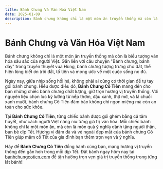 ```yaml
---
title: Bánh Chưng Và Văn Hoá Việt Nam
date: 2025-01-09
description: Bánh chưng không chỉ là một món ăn truyền thống mà còn là biểu tượng văn hóa sâu sắc, đại diện cho tinh hoa văn hóa Việt Nam. Bánh Chưng Cô Tiên mang hương vị truyền thống đến mâm cỗ Tết của bạn.
---
```


# Bánh Chưng và Văn Hóa Việt Nam

Bánh chưng không chỉ là một món ăn truyền thống mà còn là biểu tượng văn hóa sâu sắc của người Việt. Gắn liền với câu chuyện "Bánh chưng, bánh dày" trong truyền thuyết vua Hùng, bánh chưng tượng trưng cho đất, thể hiện lòng biết ơn trời đất, tổ tiên và mong ước về một cuộc sống no đủ.

Ngày nay, giữa nhịp sống hối hả, không phải ai cũng có thời gian để tự tay gói bánh chưng. Hiểu được điều đó, **Bánh Chưng Cô Tiên** mang đến cho bạn những chiếc bánh chưng chất lượng, giữ trọn hương vị truyền thống. Với nguyên liệu chọn lọc kỹ lưỡng từ nếp thơm, đậu xanh, thịt mỡ, và lá chuối xanh mướt, bánh chưng Cô Tiên đảm bảo không chỉ ngon miệng mà còn an toàn cho sức khỏe.

Tại **Bánh Chưng Cô Tiên**, từng chiếc bánh được gói ghém bằng cả tâm huyết, như cách người Việt nâng niu từng giá trị văn hóa. Mỗi chiếc bánh không chỉ là một món ăn, mà còn là món quà ý nghĩa dành tặng người thân, bạn bè dịp Tết. Hương vị đậm đà và vẻ ngoài đẹp mắt của bánh chưng Cô Tiên giúp mâm cỗ Tết của gia đình bạn thêm trọn vẹn và ý nghĩa.

Hãy để **Bánh Chưng Cô Tiên** đồng hành cùng bạn, mang hương vị truyền thống đến gần hơn trong mỗi dịp Tết. Đặt bánh ngay hôm nay tại [banhchungcotien.com](https://www.banhchungcotien.com) để tận hưởng trọn vẹn giá trị truyền thống trong từng lát bánh!
